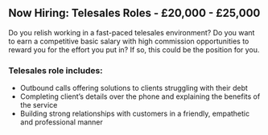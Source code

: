 ## Now Hiring: Telesales Roles - £20,000 - £25,000

Do you relish working in a fast-paced telesales environment? Do you want to earn a competitive basic salary with high commission opportunities to reward you for the effort you put in? If so, this could be the position for you.

### Telesales role includes:
- Outbound calls offering solutions to clients struggling with their debt
- Completing client’s details over the phone and explaining the benefits of the service
- Building strong relationships with customers in a friendly, empathetic and professional manner

